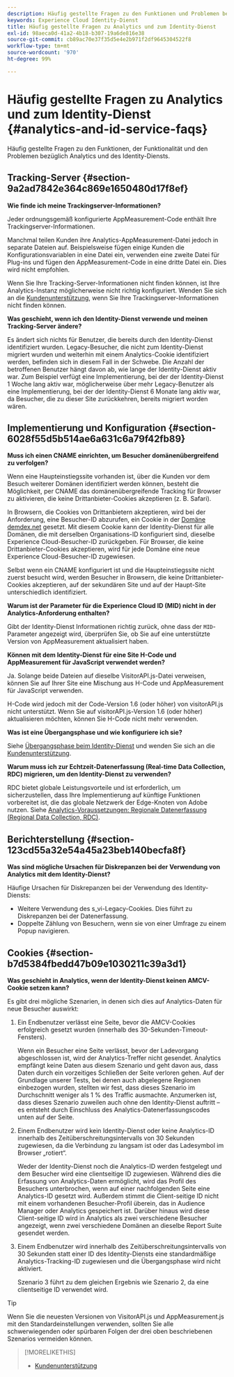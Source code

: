```yaml
---
description: Häufig gestellte Fragen zu den Funktionen und Problemen bezüglich Analytics und des Experience Cloud Identity-Diensts.
keywords: Experience Cloud Identity-Dienst
title: Häufig gestellte Fragen zu Analytics und zum Identity-Dienst
exl-id: 98aeca0d-41a2-4b18-b307-19a6de816e38
source-git-commit: cb89ac70e37f35d5e4e2b971f2df9645304522f8
workflow-type: tm+mt
source-wordcount: '970'
ht-degree: 99%

---
```


# Häufig gestellte Fragen zu Analytics und zum Identity-Dienst {#analytics-and-id-service-faqs}

Häufig gestellte Fragen zu den Funktionen, der Funktionalität und den Problemen bezüglich Analytics und des Identity-Diensts.

## Tracking-Server {#section-9a2ad7842e364c869e1650480d17f8ef}

**Wie finde ich meine Trackingserver-Informationen?**

Jeder ordnungsgemäß konfigurierte AppMeasurement-Code enthält Ihre Trackingserver-Informationen.

Manchmal teilen Kunden ihre Analytics-AppMeasurement-Datei jedoch in separate Dateien auf. Beispielsweise fügen einige Kunden die Konfigurationsvariablen in eine Datei ein, verwenden eine zweite Datei für Plug-ins und fügen den AppMeasurement-Code in eine dritte Datei ein. Dies wird nicht empfohlen.

Wenn Sie Ihre Tracking-Server-Informationen nicht finden können, ist Ihre Analytics-Instanz möglicherweise nicht richtig konfiguriert. Wenden Sie sich an die [Kundenunterstützung](https://helpx.adobe.com/de/marketing-cloud/contact-support.html), wenn Sie Ihre Trackingserver-Informationen nicht finden können.

**Was geschieht, wenn ich den Identity-Dienst verwende und meinen Tracking-Server ändere?**

Es ändert sich nichts für Benutzer, die bereits durch den Identity-Dienst identifiziert wurden. Legacy-Besucher, die nicht zum Identity-Dienst migriert wurden und weiterhin mit einem Analytics-Cookie identifiziert werden, befinden sich in diesem Fall in der Schwebe. Die Anzahl der betroffenen Benutzer hängt davon ab, wie lange der Identity-Dienst aktiv war. Zum Beispiel verfügt eine Implementierung, bei der der Identity-Dienst 1 Woche lang aktiv war, möglicherweise über mehr Legacy-Benutzer als eine Implementierung, bei der der Identity-Dienst 6 Monate lang aktiv war, da Besucher, die zu dieser Site zurückkehren, bereits migriert worden wären.

## Implementierung und Konfiguration {#section-6028f55d5b514ae6a631c6a79f42fb89}

**Muss ich einen CNAME einrichten, um Besucher domänenübergreifend zu verfolgen?**

Wenn eine Haupteinstiegssite vorhanden ist, über die Kunden vor dem Besuch weiterer Domänen identifiziert werden können, besteht die Möglichkeit, per CNAME das domänenübergreifende Tracking für Browser zu aktivieren, die keine Drittanbieter-Cookies akzeptieren (z. B. Safari).

In Browsern, die Cookies von Drittanbietern akzeptieren, wird bei der Anforderung, eine Besucher-ID abzurufen, ein Cookie in der [Domäne demdex.net](https://experienceleague.adobe.com/docs/audience-manager/user-guide/reference/demdex-calls.html) gesetzt. Mit diesem Cookie kann der Identity-Dienst für alle Domänen, die mit derselben Organisations-ID konfiguriert sind, dieselbe Experience Cloud-Besucher-ID zurückgeben. Für Browser, die keine Drittanbieter-Cookies akzeptieren, wird für jede Domäne eine neue Experience Cloud-Besucher-ID zugewiesen.

Selbst wenn ein CNAME konfiguriert ist und die Haupteinstiegssite nicht zuerst besucht wird, werden Besucher in Browsern, die keine Drittanbieter-Cookies akzeptieren, auf der sekundären Site und auf der Haupt-Site unterschiedlich identifiziert.

**Warum ist der Parameter für die Experience Cloud ID (MID) nicht in der Analytics-Anforderung enthalten?**

Gibt der Identity-Dienst Informationen richtig zurück, ohne dass der `MID`-Parameter angezeigt wird, überprüfen Sie, ob Sie auf eine unterstützte Version von AppMeasurement aktualisiert haben.

**Können mit dem Identity-Dienst für eine Site H-Code und AppMeasurement für JavaScript verwendet werden?**

Ja. Solange beide Dateien auf dieselbe VisitorAPI.js-Datei verweisen, können Sie auf Ihrer Site eine Mischung aus H-Code und AppMeasurement für JavaScript verwenden.

H-Code wird jedoch mit der Code-Version 1.6 (oder höher) von visitorAPI.js nicht unterstützt. Wenn Sie auf visitorAPI.js-Version 1.6 (oder höher) aktualisieren möchten, können Sie H-Code nicht mehr verwenden.

**Was ist eine Übergangsphase und wie konfiguriere ich sie?**

Siehe [Übergangsphase beim Identity-Dienst](../reference/analytics-reference/grace-period.md) und wenden Sie sich an die [Kundenunterstützung](https://helpx.adobe.com/marketing-cloud/contact-support.html).

**Warum muss ich zur Echtzeit-Datenerfassung (Real-time Data Collection, RDC) migrieren, um den Identity-Dienst zu verwenden?**

RDC bietet globale Leistungsvorteile und ist erforderlich, um sicherzustellen, dass Ihre Implementierung auf künftige Funktionen vorbereitet ist, die das globale Netzwerk der Edge-Knoten von Adobe nutzen. Siehe [Analytics-Voraussetzungen: Regionale Datenerfassung (Regional Data Collection, RDC)](../reference/requirements.md#section-7d04bb013bc84a25bae3b148bc0ca25f).

## Berichterstellung {#section-123cd55a32e54a45a23beb140becfa8f}

**Was sind mögliche Ursachen für Diskrepanzen bei der Verwendung von Analytics mit dem Identity-Dienst?**

Häufige Ursachen für Diskrepanzen bei der Verwendung des Identity-Diensts:

* Weitere Verwendung des s_vi-Legacy-Cookies. Dies führt zu Diskrepanzen bei der Datenerfassung.
* Doppelte Zählung von Besuchern, wenn sie von einer Umfrage zu einem Popup navigieren.

## Cookies  {#section-b7d5384fbedd47b09e1030211c39a3d1}

**Was geschieht in Analytics, wenn der Identity-Dienst keinen AMCV-Cookie setzen kann?**

Es gibt drei mögliche Szenarien, in denen sich dies auf Analytics-Daten für neue Besucher auswirkt:

1. Ein Endbenutzer verlässt eine Seite, bevor die AMCV-Cookies erfolgreich gesetzt wurden (innerhalb des 30-Sekunden-Timeout-Fensters).

   Wenn ein Besucher eine Seite verlässt, bevor der Ladevorgang abgeschlossen ist, wird der Analytics-Treffer nicht gesendet. Analytics empfängt keine Daten aus diesem Szenario und geht davon aus, dass Daten durch ein vorzeitiges Schließen der Seite verloren gehen. Auf der Grundlage unserer Tests, bei denen auch abgelegene Regionen einbezogen wurden, stellten wir fest, dass dieses Szenario im Durchschnitt weniger als 1 % des Traffic ausmachte. Anzumerken ist, dass dieses Szenario zuweilen auch ohne den Identity-Dienst auftritt – es entsteht durch Einschluss des Analytics-Datenerfassungscodes unten auf der Seite.

1. Einem Endbenutzer wird kein Identity-Dienst oder keine Analytics-ID innerhalb des Zeitüberschreitungsintervalls von 30 Sekunden zugewiesen, da die Verbindung zu langsam ist oder das Ladesymbol im Browser „rotiert“.

   Weder der Identity-Dienst noch die Analytics-ID werden festgelegt und dem Besucher wird eine clientseitige ID zugewiesen. Während dies die Erfassung von Analytics-Daten ermöglicht, wird das Profil des Besuchers unterbrochen, wenn auf einer nachfolgenden Seite eine Analytics-ID gesetzt wird. Außerdem stimmt die Client-seitige ID nicht mit einem vorhandenen Besucher-Profil überein, das in Audience Manager oder Analytics gespeichert ist. Darüber hinaus wird diese Client-seitige ID wird in Analytics als zwei verschiedene Besucher angezeigt, wenn zwei verschiedene Domänen an dieselbe Report Suite gesendet werden.

1. Einem Endbenutzer wird innerhalb des Zeitüberschreitungsintervalls von 30 Sekunden statt einer ID des Identity-Diensts eine standardmäßige Analytics-Tracking-ID zugewiesen und die Übergangsphase wird nicht aktiviert.

   Szenario 3 führt zu dem gleichen Ergebnis wie Szenario 2, da eine clientseitige ID verwendet wird.

>[!TIP]
>
>Wenn Sie die neuesten Versionen von VisitorAPI.js und AppMeasurement.js mit den Standardeinstellungen verwenden, sollten Sie alle schwerwiegenden oder spürbaren Folgen der drei oben beschriebenen Szenarios vermeiden können.

>[!MORELIKETHIS]
>
>* [Kundenunterstützung](https://helpx.adobe.com/marketing-cloud/contact-support.html)

